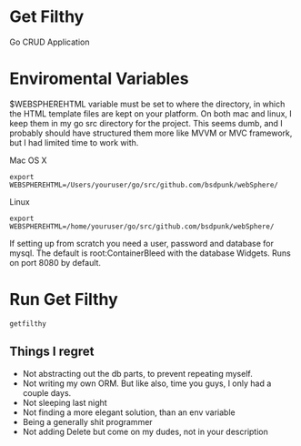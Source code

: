 # Get Filthy
Go CRUD Application 

# Enviromental Variables
$WEBSPHEREHTML variable must be set to where the directory, in which the HTML template files are kept on your platform. On both mac and linux, I keep them in my go src directory for the project. This seems dumb, and I probably should have structured them more like MVVM or MVC framework, but I had limited time to work with. 

Mac OS X
```
export WEBSPHEREHTML=/Users/youruser/go/src/github.com/bsdpunk/webSphere/
```
Linux
```
export WEBSPHEREHTML=/home/youruser/go/src/github.com/bsdpunk/webSphere/
```

If setting up from scratch you need a user, password and database for mysql. The default is root:ContainerBleed with the database Widgets. Runs on port 8080 by default.



# Run Get Filthy
```
getfilthy
```

## Things I regret
* Not abstracting out the db parts, to prevent repeating myself. 
* Not writing my own ORM. But like also, time you guys, I only had a couple days.
* Not sleeping last night
* Not finding a more elegant solution, than an env variable
* Being a generally shit programmer
* Not adding Delete but come on my dudes, not in your description
